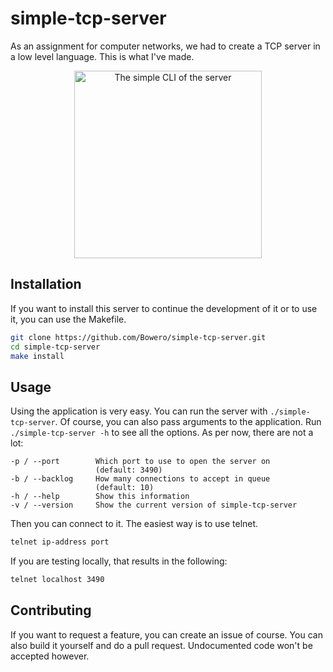 # simple-tcp-server
As an assignment for computer networks, we had to create a TCP server in a low level language. This is what I've made.

<p align="center">
  <img src="https://i.imgur.com/PAujqx8.png" alt="The simple CLI of the server" height="300px" />
</p>

## Installation
If you want to install this server to continue the development of it or to use it, you can use the Makefile.

```bash
git clone https://github.com/Bowero/simple-tcp-server.git
cd simple-tcp-server
make install
```

## Usage
Using the application is very easy. You can run the server with `./simple-tcp-server`. Of course, you can also pass arguments to the application.
Run `./simple-tcp-server -h` to see all the options. As per now, there are not a lot:

```
-p / --port        Which port to use to open the server on
                   (default: 3490)
-b / --backlog     How many connections to accept in queue
                   (default: 10)
-h / --help        Show this information
-v / --version     Show the current version of simple-tcp-server
```

Then you can connect to it. The easiest way is to use telnet.

```bash
telnet ip-address port
```

If you are testing locally, that results in the following:

```bash
telnet localhost 3490
```

## Contributing
If you want to request a feature, you can create an issue of course. You can also build it yourself and do a pull request.
Undocumented code won't be accepted however.
